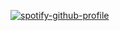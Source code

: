 [![spotify-github-profile](https://spotify-github-profile.vercel.app/api/view?uid=dht0d9fs3tj8vvgf2gupo56lx&cover_image=true&theme=natemoo-re&show_offline=false&background_color=121212&interchange=false&bar_color=53b14f&bar_color_cover=false)](https://github.com/kittinan/spotify-github-profile)
